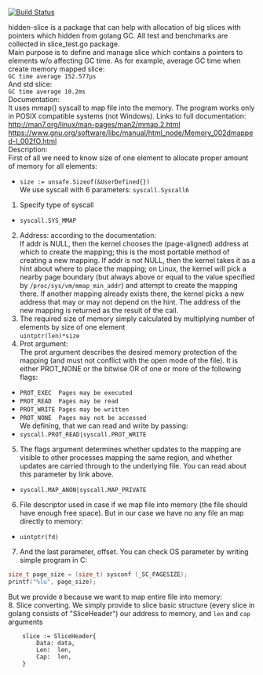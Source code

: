 [![Build Status](https://travis-ci.com/ValeryPiashchynski/hidden-slice.svg?branch=master)](https://travis-ci.com/ValeryPiashchynski/hidden-slice)

hidden-slice is a package that can help with allocation of big slices with pointers which hidden from golang GC.
All test and benchmarks are collected in slice_test.go package.  
Main purpose is to define and manage slice which contains a pointers to elements w/o affecting GC time.
As for example, average GC time when create memory mapped slice:  
`GC time average 152.577µs`  
And std slice:  
`GC time average 10.2ms`  
Documentation:  
It uses mmap() syscall to map file into the memory. The program works only in POSIX compatible systems (not Windows).
Links to full documentation:  
http://man7.org/linux/man-pages/man2/mmap.2.html  
https://www.gnu.org/software/libc/manual/html_node/Memory_002dmapped-I_002fO.html  
Description:  
First of all we need to know size of one element to allocate proper amount of memory for all elements:  
-  `size := unsafe.Sizeof(&UserDefined{})`  
We use syscall with 6 parameters: `syscall.Syscall6`  
1. Specify type of syscall  
- `syscall.SYS_MMAP`  
2. Address: according to the documentation:  
If addr is NULL, then the kernel chooses the (page-aligned) address at which to create the mapping; this is the most
portable method of creating a new mapping. If addr is not NULL, then the kernel takes it as a hint about where to
place the mapping; on Linux, the kernel will pick a nearby page boundary (but always above or equal to the value
specified by `/proc/sys/vm/mmap_min_addr`) and attempt to create the mapping there.  If another mapping already exists
there, the kernel picks a new address that may or may not depend on the hint. The address of the new mapping is
returned as the result of the call.  
3. The required size of memory simply calculated by multiplying number of elements by size of one element  
    `uintptr(len)*size`  
4. Prot argument:  
The prot argument describes the desired memory protection of the mapping (and must not conflict with the open mode of the file).
It is either PROT_NONE or the bitwise OR of one or more of the following flags:  
- `PROT_EXEC  Pages may be executed`  
- `PROT_READ  Pages may be read`  
- `PROT_WRITE Pages may be written`  
- `PROT_NONE  Pages may not be accessed`  
We defining, that we can read and write by passing:  
- `syscall.PROT_READ|syscall.PROT_WRITE`  
5. The flags argument determines whether updates to the mapping are visible to other processes mapping the same region,
and whether updates are carried through to the underlying file. You can read about this parameter by link above.  
- `syscall.MAP_ANON|syscall.MAP_PRIVATE`  
6. File descriptor used in case if we map file into memory (the file should have enough free space). But in our case we
 have no any file an map directly to memory:  
- `uintptr(fd)`  
7. And the last parameter, offset. You can check OS parameter by writing simple program in C:
```C
size_t page_size = (size_t) sysconf (_SC_PAGESIZE);
printf("%lu", page_size);
```  
But we provide `0` because we want to map entire file into memory:  
8. Slice converting. We simply provide to slice basic structure (every slice in golang consists of "SliceHeader") our
address to memory, and `len` and `cap` arguments  
```golang
	slice := SliceHeader{
		Data: data,
		Len:  len,
		Cap:  len,
	}
```
